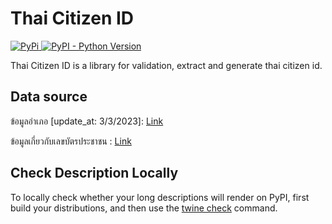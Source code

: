 # Thai Citizen ID

<a href="https://pypi.python.org/pypi/thai-citizen-id" target="_blank">
  <img src="https://img.shields.io/pypi/v/thai-citizen-id.svg" alt="PyPi">
</a>
<a href="https://pypi.org/project/thai-citizen-id" target="_blank">
  <img src="https://img.shields.io/pypi/pyversions/thai-citizen-id" alt="PyPI - Python Version">
</a>

Thai Citizen ID is a library for validation, extract and generate thai citizen id.

## Data source

ข้อมูลอำเภอ [update_at: 3/3/2023]: [Link](https://std.moc.go.th/std/codelist_detail/27)

ข้อมูลเกี่ยวกับเลขบัตรประชาชน : [Link](https://stat.bora.dopa.go.th/fop/pid13.htm)

## Check Description Locally

To locally check whether your long descriptions will render on PyPI, first
build your distributions, and then use the [twine check](https://packaging.python.org/guides/making-a-pypi-friendly-readme#validating-restructuredtext-markup) command.
